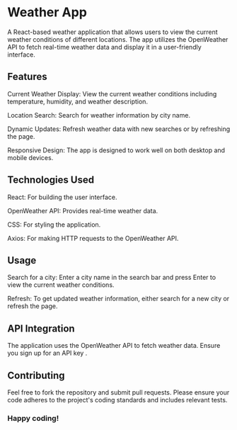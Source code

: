 # Weather App
A React-based weather application that allows users to view the current weather conditions of different locations. The app utilizes the OpenWeather API to fetch real-time weather data and display it in a user-friendly interface.

## Features
Current Weather Display: View the current weather conditions including temperature, humidity, and weather description.

Location Search: Search for weather information by city name.

Dynamic Updates: Refresh weather data with new searches or by refreshing the page.

Responsive Design: The app is designed to work well on both desktop and mobile devices.

## Technologies Used
React: For building the user interface.

OpenWeather API: Provides real-time weather data.

CSS: For styling the application.

Axios: For making HTTP requests to the OpenWeather API.

## Usage
Search for a city: Enter a city name in the search bar and press Enter to view the current weather conditions.

Refresh: To get updated weather information, either search for a new city or refresh the page.

## API Integration
The application uses the OpenWeather API to fetch weather data. Ensure you sign up for an API key .

## Contributing
Feel free to fork the repository and submit pull requests. Please ensure your code adheres to the project's coding standards and includes relevant tests.

### Happy coding!

